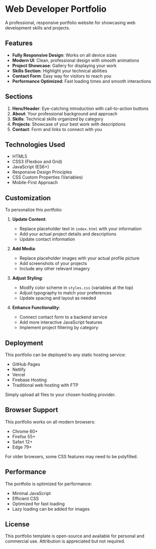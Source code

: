# Web Developer Portfolio

A professional, responsive portfolio website for showcasing web development skills and projects.

## Features

- **Fully Responsive Design**: Works on all device sizes
- **Modern UI**: Clean, professional design with smooth animations
- **Project Showcase**: Gallery for displaying your work
- **Skills Section**: Highlight your technical abilities
- **Contact Form**: Easy way for visitors to reach you
- **Performance Optimized**: Fast loading times and smooth interactions

## Sections

1. **Hero/Header**: Eye-catching introduction with call-to-action buttons
2. **About**: Your professional background and approach
3. **Skills**: Technical skills organized by category
4. **Projects**: Showcase of your best work with descriptions
5. **Contact**: Form and links to connect with you

## Technologies Used

- HTML5
- CSS3 (Flexbox and Grid)
- JavaScript (ES6+)
- Responsive Design Principles
- CSS Custom Properties (Variables)
- Mobile-First Approach

## Customization

To personalize this portfolio:

1. **Update Content**:
   - Replace placeholder text in `index.html` with your information
   - Add your actual project details and descriptions
   - Update contact information

2. **Add Media**:
   - Replace placeholder images with your actual profile picture
   - Add screenshots of your projects
   - Include any other relevant imagery

3. **Adjust Styling**:
   - Modify color scheme in `styles.css` (variables at the top)
   - Adjust typography to match your preferences
   - Update spacing and layout as needed

4. **Enhance Functionality**:
   - Connect contact form to a backend service
   - Add more interactive JavaScript features
   - Implement project filtering by category

## Deployment

This portfolio can be deployed to any static hosting service:

- GitHub Pages
- Netlify
- Vercel
- Firebase Hosting
- Traditional web hosting with FTP

Simply upload all files to your chosen hosting provider.

## Browser Support

This portfolio works on all modern browsers:
- Chrome 60+
- Firefox 55+
- Safari 12+
- Edge 79+

For older browsers, some CSS features may need to be polyfilled.

## Performance

The portfolio is optimized for performance:
- Minimal JavaScript
- Efficient CSS
- Optimized for fast loading
- Lazy loading can be added for images

## License

This portfolio template is open-source and available for personal and commercial use. Attribution is appreciated but not required.
